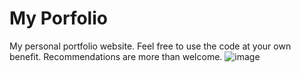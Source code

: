 # My Porfolio
My personal portfolio website. Feel free to use the code at your own benefit. Recommendations are more than welcome.
![image](https://cloud.githubusercontent.com/assets/19606911/18674340/cb28f2ac-7f46-11e6-9253-941c6a616757.png)

